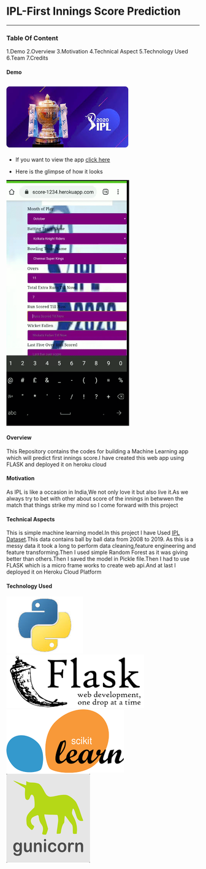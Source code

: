 # IPL-First Innings Score Prediction
-------
### Table Of Content
1.Demo
2.Overview
3.Motivation
4.Technical Aspect
5.Technology Used
6.Team
7.Credits
#### Demo
![DREAM11 IPL](readme_resources/ipl5.jpg)
- 
- If you want to view the app
[click here](https://ipl-first-innings-score-1234.herokuapp.com/)



- Here is the glimpse of how it looks






![GIF](readme_resources/video-to-gif-converter.gif)


#### Overview
This Repository contains the codes for building a Machine Learning app which will predict first innings score.I have created this web app using FLASK and deployed it on heroku cloud

#### Motivation
As IPL is like a occasion in India,We not only love it but also live it.As we always try to bet with other about score of the innings in betwwen the match that things strike my mind so I come forward with this project

#### Technical Aspects
This is simple machine learning model.In this project I have Used [IPL Dataset](https://www.kaggle.com/nowke9/ipldata).This data contains ball by ball data from 2008 to 2019. As this is a messy data it took a long to perform data cleaning,feature engineering and feature transforming.Then I used simple Random Forest as it was giving better than others.Then I saved the model in Pickle file.Then I had to use FLASK which is a micro frame works to create web api.And at last I deployed it on Heroku Cloud Platform

#### Technology Used
![Python](readme_resources/pyimg.jpg "Python")
![Flask](readme_resources/Flaskimg.png)
![Sklearn](readme_resources/sklearnimg.png)
![Gunicorn](readme_resources/Gunicornimg.png)
